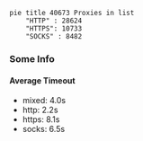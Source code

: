 
```mermaid
pie title 40673 Proxies in list
    "HTTP" : 28624
    "HTTPS": 10733
    "SOCKS" : 8482
```

### Some Info
#### Average Timeout

- mixed: 4.0s
- http: 2.2s
- https: 8.1s
- socks: 6.5s